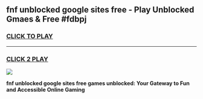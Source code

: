 
## fnf unblocked google sites free - Play Unblocked Gmaes & Free #fdbpj
<h3>
<a href="https://news.freeplayer.one?title=fnf_unblocked_google_sites_free&ref=03M">CLICK TO PLAY</a></h3>
<hr>

<h3>
<a href="https://news.freeplayer.one?title=fnf_unblocked_google_sites_free&ref=03M">CLICK 2 PLAY</a>
  
</h3>

<a href="https://news.freeplayer.one?title=fnf_unblocked_google_sites_free&ref=03M"><img src="https://clearcache.store/games.png"></a>


**fnf unblocked google sites free games unblocked: Your Gateway to Fun and Accessible Online Gaming**
